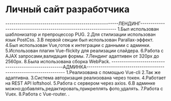 # Личный сайт разработчика
-------------------------------------------------------ЛЕНДИНГ------------------------------------------------------------------
1.Был использован шаблонизатор и препроцессор PUG.
2.Для стилизации использован язык PostCss.
3.В первой секции был использован Parallax-эффект.
4.Был использован Vue,готов к интеграции с данными с админки.
5.Использован плагин Vue-flickity для реализации слайдера.
6.Работа с AJAX запросами,валидация формы.
7.Лендинг адаптивен от 320px до 2560px.
8.Была использована сборка WebPack.
------------------------------------------------------АДМИНКА-------------------------------------------------------------------
1.Реализована с помощью Vue-cli
2.Так же адаптивна.
3.Система авторизация реализована через токен.
4.Работает на REST API loftshool.
5.Работа с сервером через axios.
6.В админке можно:добавлять,редактировать,прикреплять фото,удалять.
7.Работа с Vuex.
8.Работа с Vue-router.
.


